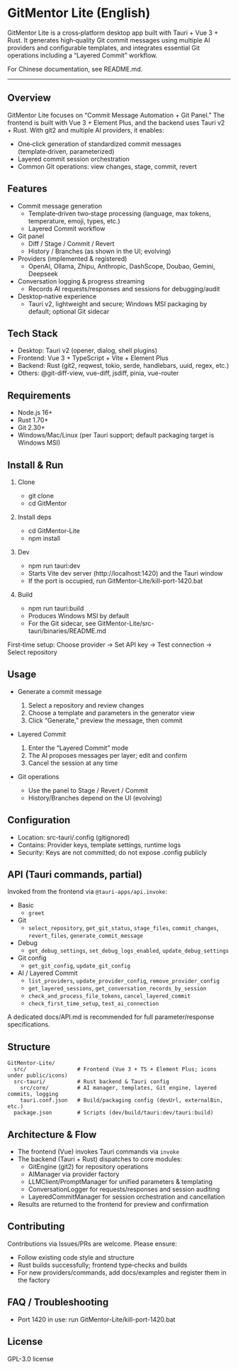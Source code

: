 # GitMentor Lite (English)

GitMentor Lite is a cross‑platform desktop app built with Tauri + Vue 3 + Rust. It generates high‑quality Git commit messages using multiple AI providers and configurable templates, and integrates essential Git operations including a “Layered Commit” workflow.

For Chinese documentation, see README.md.

---

## Overview

GitMentor Lite focuses on “Commit Message Automation + Git Panel.” The frontend is built with Vue 3 + Element Plus, and the backend uses Tauri v2 + Rust. With git2 and multiple AI providers, it enables:

- One‑click generation of standardized commit messages (template‑driven, parameterized)
- Layered commit session orchestration
- Common Git operations: view changes, stage, commit, revert

## Features

- Commit message generation
  - Template‑driven two‑stage processing (language, max tokens, temperature, emoji, types, etc.)
  - Layered Commit workflow
- Git panel
  - Diff / Stage / Commit / Revert
  - History / Branches (as shown in the UI; evolving)
- Providers (implemented & registered)
  - OpenAI, Ollama, Zhipu, Anthropic, DashScope, Doubao, Gemini, Deepseek
- Conversation logging & progress streaming
  - Records AI requests/responses and sessions for debugging/audit
- Desktop‑native experience
  - Tauri v2, lightweight and secure; Windows MSI packaging by default; optional Git sidecar

## Tech Stack

- Desktop: Tauri v2 (opener, dialog, shell plugins)
- Frontend: Vue 3 + TypeScript + Vite + Element Plus
- Backend: Rust (git2, reqwest, tokio, serde, handlebars, uuid, regex, etc.)
- Others: @git-diff-view, vue-diff, jsdiff, pinia, vue-router

## Requirements

- Node.js 16+
- Rust 1.70+
- Git 2.30+
- Windows/Mac/Linux (per Tauri support; default packaging target is Windows MSI)

## Install & Run

1. Clone

   - git clone <repo-url>
   - cd GitMentor

2. Install deps

   - cd GitMentor-Lite
   - npm install

3. Dev

   - npm run tauri:dev
   - Starts Vite dev server (http://localhost:1420) and the Tauri window
   - If the port is occupied, run GitMentor-Lite/kill-port-1420.bat

4. Build
   - npm run tauri:build
   - Produces Windows MSI by default
   - For the Git sidecar, see GitMentor-Lite/src-tauri/binaries/README.md

First‑time setup: Choose provider → Set API key → Test connection → Select repository

## Usage

- Generate a commit message

  1. Select a repository and review changes
  2. Choose a template and parameters in the generator view
  3. Click “Generate,” preview the message, then commit

- Layered Commit

  1. Enter the “Layered Commit” mode
  2. The AI proposes messages per layer; edit and confirm
  3. Cancel the session at any time

- Git operations
  - Use the panel to Stage / Revert / Commit
  - History/Branches depend on the UI (evolving)

## Configuration

- Location: src-tauri/.config (gitignored)
- Contains: Provider keys, template settings, runtime logs
- Security: Keys are not committed; do not expose .config publicly

## API (Tauri commands, partial)

Invoked from the frontend via `@tauri-apps/api.invoke`:

- Basic
  - `greet`
- Git
  - `select_repository`, `get_git_status`, `stage_files`, `commit_changes`, `revert_files`, `generate_commit_message`
- Debug
  - `get_debug_settings`, `set_debug_logs_enabled`, `update_debug_settings`
- Git config
  - `get_git_config`, `update_git_config`
- AI / Layered Commit
  - `list_providers`, `update_provider_config`, `remove_provider_config`
  - `get_layered_sessions`, `get_conversation_records_by_session`
  - `check_and_process_file_tokens`, `cancel_layered_commit`
  - `check_first_time_setup`, `test_ai_connection`

A dedicated docs/API.md is recommended for full parameter/response specifications.

## Structure

```text
GitMentor-Lite/
  src/                # Frontend (Vue 3 + TS + Element Plus; icons under public/icons)
  src-tauri/          # Rust backend & Tauri config
    src/core/         # AI manager, templates, Git engine, layered commits, logging
    tauri.conf.json   # Build/packaging config (devUrl, externalBin, etc.)
  package.json        # Scripts (dev/build/tauri:dev/tauri:build)
```

## Architecture & Flow

- The frontend (Vue) invokes Tauri commands via `invoke`
- The backend (Tauri + Rust) dispatches to core modules:
  - GitEngine (git2) for repository operations
  - AIManager via provider factory
  - LLMClient/PromptManager for unified parameters & templating
  - ConversationLogger for requests/responses and session auditing
  - LayeredCommitManager for session orchestration and cancellation
- Results are returned to the frontend for preview and confirmation

## Contributing

Contributions via Issues/PRs are welcome. Please ensure:

- Follow existing code style and structure
- Rust builds successfully; frontend type‑checks and builds
- For new providers/commands, add docs/examples and register them in the factory

## FAQ / Troubleshooting

- Port 1420 in use: run GitMentor-Lite/kill-port-1420.bat

## License

GPL-3.0 license
